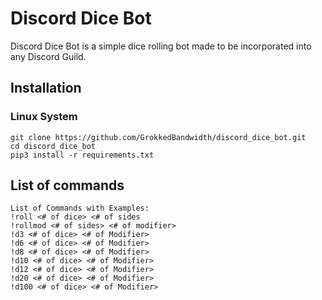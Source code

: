 # Discord Dice Bot

Discord Dice Bot is a simple dice rolling bot made to be incorporated into any Discord Guild.

## Installation

### Linux System
````
git clone https://github.com/GrokkedBandwidth/discord_dice_bot.git
cd discord_dice_bot
pip3 install -r requirements.txt
````

## List of commands

````
List of Commands with Examples:
!roll <# of dice> <# of sides
!rollmod <# of sides> <# of modifier>
!d3 <# of dice> <# of Modifier>
!d6 <# of dice> <# of Modifier>
!d8 <# of dice> <# of Modifier>
!d10 <# of dice> <# of Modifier>
!d12 <# of dice> <# of Modifier>
!d20 <# of dice> <# of Modifier>
!d100 <# of dice> <# of Modifier>
````

